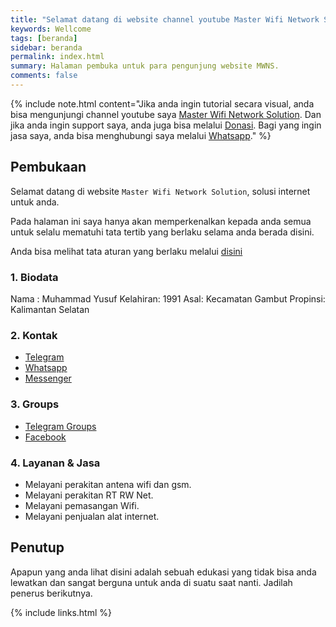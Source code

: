 ```yaml
---
title: "Selamat datang di website channel youtube Master Wifi Network Solution"
keywords: Wellcome
tags: [beranda]
sidebar: beranda
permalink: index.html
summary: Halaman pembuka untuk para pengunjung website MWNS.
comments: false
---
```


{% include note.html content="Jika anda ingin tutorial secara visual, anda bisa mengunjungi channel youtube saya <a alt='Master Wifi Network Solution' href='https://youtube.com/@masterwifinetworksolution'>Master Wifi Network Solution</a>. Dan jika anda ingin support saya, anda juga bisa melalui <a href='/donasi/'>Donasi</a>. Bagi yang ingin jasa saya, anda bisa menghubungi saya melalui <a href='https://wa.me/6287764241047'>Whatsapp</a>." %}

## Pembukaan

Selamat datang di website `Master Wifi Network Solution`, solusi internet untuk anda.

Pada halaman ini saya hanya akan memperkenalkan kepada anda semua untuk selalu mematuhi tata tertib yang berlaku selama anda berada disini.

Anda bisa melihat tata aturan yang berlaku melalui [disini](/privacy-policy)

### 1. Biodata

Nama : Muhammad Yusuf
Kelahiran: 1991
Asal: Kecamatan Gambut
Propinsi: Kalimantan Selatan

### 2. Kontak

- [Telegram](https://t.me/masterwifinetworksolution)
- [Whatsapp](https://wa.me/6287764241047)
- [Messenger](https://m.me/muhammadyusuf1992)

### 3. Groups

- [Telegram Groups](https://t.me/+HUPmiH4JI0AwZDVl)
- [Facebook](https://facebook.com/groups/openclashpasswallindonesia)

### 4. Layanan & Jasa

- Melayani perakitan antena wifi dan gsm.
- Melayani perakitan RT RW Net.
- Melayani pemasangan Wifi.
- Melayani penjualan alat internet.

## Penutup

Apapun yang anda lihat disini adalah sebuah edukasi yang tidak bisa anda lewatkan dan sangat berguna untuk anda di suatu saat nanti. Jadilah penerus berikutnya.

{% include links.html %}

